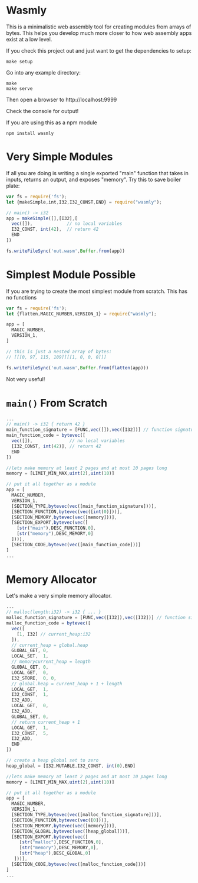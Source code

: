 # Wasmly
This is a minimalistic web assembly tool for creating modules from arrays of bytes. This helps you develop much more closer to how web assembly apps exist at a low level.

If you check this project out and just want to get the dependencies to setup:

```
make setup
```

Go into any example directory:

```terminal
make
make serve
```
Then open a browser to http://localhost:9999

Check the console for output!

If you are using this as a npm module

```
npm install wasmly
```

# Very Simple Modules
If all you are doing is writing a single exported "main" function that takes in inputs, returns an output, and exposes "memory". Try this to save boiler plate:

```javascript
var fs = require('fs');
let {makeSimple,int,I32,I32_CONST,END} = require("wasmly");

// main() -> i32
app = makeSimple([],[I32],[   
  vec([]),             // no local variables
  I32_CONST, int(42),  // return 42
  END
])

fs.writeFileSync('out.wasm',Buffer.from(app))
```
# Simplest Module Possible
If you are trying to create the most simplest module from scratch. This has no functions

```javascript
var fs = require('fs');
let {flatten,MAGIC_NUMBER,VERSION_1} = require("wasmly");

app = [
  MAGIC_NUMBER,
  VERSION_1,
]

// this is just a nested array of bytes:
// [[[0, 97, 115, 109]][[1, 0, 0, 0]]]

fs.writeFileSync('out.wasm',Buffer.from(flatten(app)))
```
Not very useful!

# `main()` From Scratch

```javascript
...
// main() -> i32 { return 42 }
main_function_signature = [FUNC,vec([]),vec([I32])] // function signature returns 42
main_function_code = bytevec([
  vec([]),              // no local variables
  [I32_CONST, int(42)], // return 42
  END
])

//lets make memory at least 2 pages and at most 10 pages long
memory = [LIMIT_MIN_MAX,uint(2),uint(10)]

// put it all together as a module
app = [
  MAGIC_NUMBER,
  VERSION_1,
  [SECTION_TYPE,bytevec(vec([main_function_signature]))],
  [SECTION_FUNCTION,bytevec(vec([int(0)]))],
  [SECTION_MEMORY,bytevec(vec([memory]))],
  [SECTION_EXPORT,bytevec(vec([
    [str("main"),DESC_FUNCTION,0],
    [str("memory"),DESC_MEMORY,0]
  ]))],
  [SECTION_CODE,bytevec(vec([main_function_code]))]
]
...
```

# Memory Allocator

Let's make a very simple memory allocator.

```javascript
...
// malloc(length:i32) -> i32 { ... }
malloc_function_signature = [FUNC,vec([I32]),vec([I32])] // function signature returns 42
malloc_function_code = bytevec([
  vec([
    [1, I32] // current_heap:i32
  ]),
  // current_heap = global.heap
  GLOBAL_GET, 0,
  LOCAL_SET,  1,
  // memorycurrent_heap = length
  GLOBAL_GET, 0,
  LOCAL_GET,  0,
  I32_STORE,  0, 0,
  // global.heap = current_heap + 1 + length
  LOCAL_GET,  1,
  I32_CONST,  1,
  I32_ADD,
  LOCAL_GET,  0,
  I32_ADD,
  GLOBAL_SET, 0,
  // return current_heap + 1
  LOCAL_GET,  1,
  I32_CONST,  5,
  I32_ADD,
  END
])

// create a heap global set to zero
heap_global = [I32,MUTABLE,I32_CONST, int(0),END]

//lets make memory at least 2 pages and at most 10 pages long
memory = [LIMIT_MIN_MAX,uint(2),uint(10)]

// put it all together as a module
app = [
  MAGIC_NUMBER,
  VERSION_1,
  [SECTION_TYPE,bytevec(vec([malloc_function_signature]))],
  [SECTION_FUNCTION,bytevec(vec([0]))],
  [SECTION_MEMORY,bytevec(vec([memory]))],
  [SECTION_GLOBAL,bytevec(vec([heap_global]))],
  [SECTION_EXPORT,bytevec(vec([
     [str("malloc"),DESC_FUNCTION,0],
     [str("memory"),DESC_MEMORY,0],
     [str("heap"),DESC_GLOBAL,0]
   ]))],
  [SECTION_CODE,bytevec(vec([malloc_function_code]))]
]
...
```
